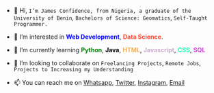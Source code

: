- 👋 Hi, ```I’m James Confidence, from Nigeria, a graduate of the University of Benin```, ```Bachelors of Science: Geomatics```, ```Self-Taught Programmer.```

- 👀 I’m interested in <span style="color:blue"><b>Web Development</b></span>, <span style="color:#ff4532"><b>Data Science</b></span>.
- 🌱 I’m currently learning <span style="color:green"><b> Python</b></span>, <span style="color:black"><b>Java</b></span>, <span style="color:#efaf5a"><b>HTML</b></span>, <span style="color:#cbabcd"><b>Javascript</b></span>, <span style="color:#19fdaf"><b>CSS</b></span>, <span style="color:#d23fdf"><b>SQL</b></span>

- 💞️ I’m looking to collaborate on  ```Freelancing Projects```, ```Remote Jobs```, ```Projects to Increasing my Understanding```

- 📫 You can reach me on [Whatsapp](https://wa.me/+2348149795370), [Twitter](https://twitter.com/jamesconfy), [Instagram](https://intagram.com/jamesconfy), [Email](bobdence@gmail.com)

<!---
jamesconfy/jamesconfy is a ✨ special ✨ repository because its `README.md` (this file) appears on your GitHub profile.
You can click the Preview link to take a look at your changes.
--->
